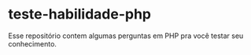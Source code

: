 # teste-habilidade-php

Esse repositório contem algumas perguntas em PHP pra você testar seu conhecimento.